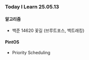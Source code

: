 ### Today I Learn 25.05.13

#### 알고리즘
 - 백준 14620 꽃길 (브루트포스, 백트래킹)

#### PintOS
 - Priority Scheduling